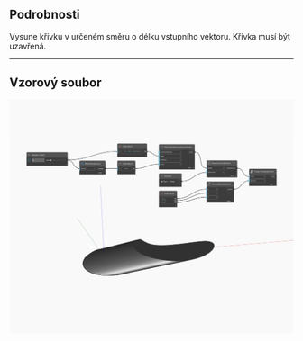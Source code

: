 ## Podrobnosti
Vysune křivku v určeném směru o délku vstupního vektoru. Křivka musí být uzavřená.
___
## Vzorový soubor

![ExtrudeAsSolid (direction)](./Autodesk.DesignScript.Geometry.Curve.ExtrudeAsSolid(direction)_img.jpg)

